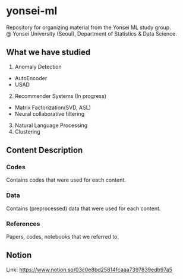 # yonsei-ml
Repository for organizing material from the Yonsei ML study group.  
@ Yonsei University (Seoul), Department of Statistics & Data Science.
  
## What we have studied  
1. Anomaly Detection
- AutoEncoder
- USAD
2. Recommender Systems (In progress)
- Matrix Factorization(SVD, ASL)
- Neural collaborative filtering
3. Natural Language Processing
4. Clustering

## Content Description
### Codes
Contains codes that were used for each content.
### Data
Contains (preprocessed) data that were used for each content.

### References
Papers, codes, notebooks that we referred to.

## Notion
Link: https://www.notion.so/03c0e8bd25814fcaaa7397839edb97a5

